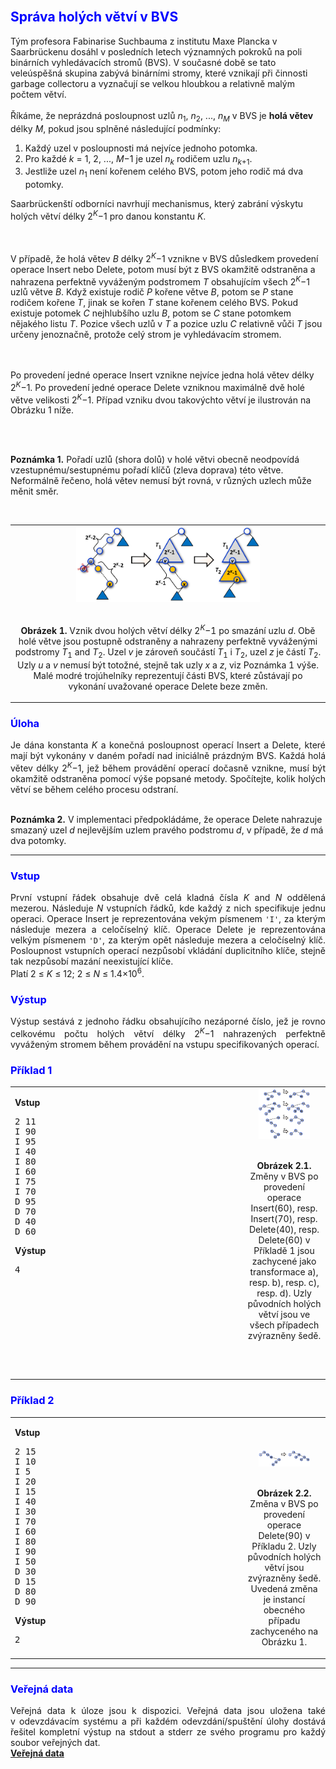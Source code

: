 <!DOCTYPE HTML PUBLIC "-//W3C//DTD HTML 4.01//EN" "http://www.w3.org/TR/html4/strict.dtd">
<html>
<head>
  <meta HTTP-EQUIV="Content-Type" CONTENT="text/html; charset=UTF-8">
  <meta http-equiv="cache-control" content="no-cache">
  <link rel="stylesheet" type="text/css" href="default.css" />
  <title>Zadání úlohy z B4B33ALG</title>
</head>
<body>﻿<!DOCTYPE html PUBLIC "-//W3C//DTD HTML 4.01//EN" "http://www.w3.org/TR/html4/strict.dtd">
<!-- saved from url=(0111)https://cw.felk.cvut.cz/brute/data/ae/release/2019z_b4b33alg/algzima2019/evaluation/input.php?task=occultations -->
<html><head><meta http-equiv="Content-Type" content="text/html; charset=UTF-8">
  
  <meta http-equiv="cache-control" content="no-cache">
  <link rel="stylesheet" type="text/css" href="./Zadání úlohy z A4B33ALG_files/default.css">
  <title>Zadání úlohy z B4B33ALG</title>
</head>

<body>
 <div class="main">

<h2><font color="blue">Správa holých větví v BVS</font></h2>
<p align="justify">

Tým profesora Fabinarise Suchbauma z institutu Maxe Plancka v Saarbrückenu dosáhl v posledních letech významných pokroků na poli binárních vyhledávacích stromů (BVS).
V současné době se tato veleúspěšná skupina zabývá binárními stromy, které vznikají při činnosti garbage collectoru a vyznačují se velkou hloubkou
a relativně malým počtem větví.
<br><br>
Říkáme, že neprázdná posloupnost uzlů <i>n</i><sub>1</sub>, <i>n</i><sub>2</sub>, ..., <i>n</i><sub><i>M</i></sub> v BVS je <b>holá větev</b> délky <i>M</i>, pokud jsou
splněné následující podmínky:
<ol>
<li>Každý uzel v posloupnosti má nejvíce jednoho potomka.</li>
<li>Pro každé <i>k</i> = 1, 2, ..., <i>M</i>&minus;1 je uzel <i>n</i><sub><i>k</i></sub> rodičem uzlu <i>n</i><sub><i>k</i>+1</sub>.
<li>Jestliže uzel <i>n</i><sub>1</sub> není kořenem celého BVS, potom jeho rodič má dva potomky.</li>
</ol>

Saarbrückenští odborníci navrhují mechanismus, který zabrání výskytu holých větví délky 2<sup><i>K</i></sup>&minus;1 pro danou konstantu <i>K</i>.

<br><br>
V případě, že holá větev <i>B</i> délky 2<sup><i>K</i></sup>&minus;1 vznikne v BVS důsledkem provedení operace Insert nebo Delete,
potom musí být z BVS okamžitě odstraněna a nahrazena perfektně vyváženým podstromem <i>T</i> obsahujícím všech 2<sup><i>K</i></sup>&minus;1 uzlů větve <i>B</i>.
Když existuje rodič <i>P</i> kořene větve <i>B</i>, potom se <i>P</i> stane rodičem kořene <i>T</i>, jinak se kořen <i>T</i> stane kořenem celého BVS.
Pokud existuje potomek <i>C</i> nejhlubšího uzlu <i>B</i>, potom se <i>C</i> stane potomkem nějakého listu <i>T</i>.
Pozice všech uzlů v <i>T</i> a pozice uzlu <i>C</i> relativně vůči <i>T</i> jsou určeny jenoznačně, protože celý strom je vyhledávacím stromem.

<br><br>
Po provedení jedné operace Insert vznikne nejvíce jedna holá větev délky 2<sup><i>K</i></sup>&minus;1.
Po provedení jedné operace Delete vzniknou maximálně dvě holé větve velikosti 2<sup><i>K</i></sup>&minus;1.
Případ vzniku dvou takovýchto větví je ilustrován na Obrázku 1 níže.

<br><br>

<b>Poznámka 1.</b> Pořadí uzlů (shora dolů) v holé větvi obecně neodpovídá vzestupnému/sestupnému pořadí klíčů (zleva doprava) této větve.
Neformálně řečeno, holá větev nemusí být rovná, v různých uzlech může měnit směr.
<p></p>

</p>

&nbsp; 
&nbsp; <table border="0" width="800" align="center"><tbody><tr><td align="center">
<img style="width: 60%; height: 60%;" src="img1.png"><br><br>


<b>Obrázek 1.</b> Vznik dvou holých větví délky 2<sup><i>K</i></sup>&minus;1 po smazání uzlu <i>d</i>.
Obě holé větve jsou postupně odstraněny a nahrazeny perfektně vyváženými podstromy <i>T</i><sub>1</sub> and <i>T</i><sub>2</sub>.
Uzel <i>v</i> je zároveň součástí <i>T</i><sub>1</sub> i <i>T</i><sub>2</sub>, uzel <i>z</i> je částí <i>T</i><sub>2</sub>.
Uzly <i>u</i> a <i>v</i> nemusí být totožné, stejně tak uzly <i>x</i> a <i>z</i>, viz Poznámka 1 výše.
Malé modré trojúhelníky reprezentují části BVS, které zůstávají po vykonání uvažované operace Delete beze změn.
     </td></tr>
</tbody></table>

<h3><font color="blue">Úloha</font></h3>
<p align="justify">
Je dána konstanta <i>K</i> a konečná posloupnost operací Insert a Delete, které mají být vykonány v daném pořadí nad iniciálně prázdným BVS.
Každá holá větev délky 2<sup><i>K</i></sup>&minus;1, jež během provádění operací dočasně vznikne, musí být okamžitě odstraněna pomocí výše popsané metody.
Spočítejte, kolik holých větví se během celého procesu odstraní.
<br><br>

<b>Poznámka 2.</b> V implementaci předpokládáme, že operace Delete nahrazuje smazaný uzel <i>d</i> nejlevějším uzlem pravého podstromu <i>d</i>,
v případě, že <i>d</i> má dva potomky.
</p>

<hr>


<h3><font color="blue">Vstup</font></h3>
<p align="justify">
První vstupní řádek obsahuje dvě celá kladná čísla <i>K</i> and <i>N</i> oddělená mezerou. Následuje <i>N</i> vstupních řádků, kde každý z nich specifikuje jednu operaci.
Operace Insert je reprezentována vekým písmenem <code>'I'</code>, za kterým následuje mezera a celočíselný klíč.
Operace Delete je reprezentována velkým písmenem <code>'D'</code>, za kterým opět následuje mezera a celočíselný klíč.
Posloupnost vstupních operací nezpůsobí vkládání duplicitního klíče, stejně tak nezpůsobí mazání neexistující klíče.  <br>
Platí 2 &le; <i>K</i> &le; 12; 2 &le; <i>N</i> &le; 1.4&times;10<sup>6</sup>.

</p>


 <h3><font color="blue">Výstup</font></h3>
<p align="justify">
Výstup sestává z jednoho řádku obsahujícího nezáporné číslo, jež je rovno celkovému počtu holých větví délky 2<sup><i>K</i></sup>&minus;1
nahrazených perfektně vyváženým stromem během provádění na vstupu specifikovaných operací. 
</p>

<!-- EXAMPLE 1 -------------------------------------------------------------------------------------------------------------------- -->

<h3><font color="blue">Příklad 1</font></h3>

<table border="0" width="900" align="center">
<tbody><tr valign="top">
<td align="left" width="300">

 <b>Vstup</b><br>
<pre>2 11
I 90
I 95
I 40
I 80
I 60
I 75
I 70
D 95
D 70
D 40
D 60
</pre>


<b>Výstup</b><br>
<pre>4
</pre>
 <br><br>   <br><br> <br><br> <br><br>

  </td>
  <td align="left" width="30">
  </td><td>

</td><td align="center">
<img style="width: 70%; height: 70%;" src="img21.png">
<br><br>

<b>Obrázek 2.1.</b> 
Změny v BVS po provedení operace Insert(60), resp. Insert(70), resp. Delete(40), resp. Delete(60) v Příkladě 1 jsou zachycené jako transformace
a), resp. b), resp. c), resp. d). Uzly původních holých větví jsou ve všech případech zvýrazněny šedě.

</td>
</tr>
</tbody></table>



<!-- EXAMPLE 2 -------------------------------------------------------------------------------------------------------------------- -->




<h3><font color="blue">Příklad 2</font></h3>

<table border="0" width="900" align="center">
<tbody><tr valign="top">
<td align="left" width="300">

<b>Vstup</b><br>
<pre>2 15
I 10
I 5
I 20
I 15
I 40
I 30
I 70
I 60
I 80
I 90
I 50
D 30
D 15
D 80
D 90
</pre>


<b>Výstup</b><br>
<pre>2
</pre>

  </td>
  <td align="left" width="30">
  </td><td>

</td><td align="center">
<br><br><br>
<img style="width: 70%; height: 70%;" src="img22.png">
<br><br>

<b>Obrázek 2.2.</b>
Změna v BVS po provedení operace Delete(90) v Příkladu 2. Uzly původních holých větví jsou zvýrazněny šedě.
Uvedená změna je instancí obecného případu zachyceného na Obrázku 1.

</td>
</tr>
</tbody></table>


<!-- EXAMPLE 3 -------------------------------------------------------------------------------------------------------------------- -->

<!--
<h3><font color="blue">Příklad 3</font></h3>
<b>Vstup</b><br>
<pre>3 13
I 11
I 99
I 22 
I 88
I 44
I 77
I 66
I 10
I 9
I 8
I 7
I 6
I 5
</pre>

<b>Výstup</b><br>
<pre>2
</pre>
-->

<hr>
<h3><font color="blue">Veřejná data</font></h3>
<p align="justify">
Veřejná data k&nbsp;úloze jsou k&nbsp;dispozici. Veřejná data jsou uložena také v&nbsp;odevzdávacím systému a při
každém odevzdání/spuštění úlohy dostává řešitel kompletní výstup na stdout a stderr ze svého programu
pro každý soubor veřejných dat. 
<br>
<a href="getdata.php?task=barebranchesBST&amp;item=datapub.zip"><b>Veřejná data</b></a>
</p>

</div></body></html></body>
</html>
